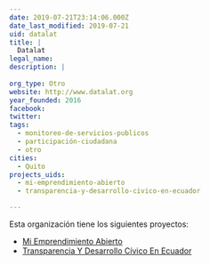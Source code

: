 ```yaml
---
date: 2019-07-21T23:14:06.000Z
date_last_modified: 2019-07-21
uid: datalat
title: |
  Datalat
legal_name: 
description: |
  
org_type: Otro
website: http://www.datalat.org
year_founded: 2016
facebook: 
twitter: 
tags:
  - monitoreo-de-servicios-publicos
  - participación-ciudadana
  - otro
cities: 
  - Quito
projects_uids:
  - mi-emprendimiento-abierto
  - transparencia-y-desarrollo-civico-en-ecuador

---
```


Esta organización tiene los siguientes proyectos:

- [Mi Emprendimiento Abierto](/proyectos/mi-emprendimiento-abierto)
- [Transparencia Y Desarrollo Cívico En Ecuador](/proyectos/transparencia-y-desarrollo-civico-en-ecuador)
